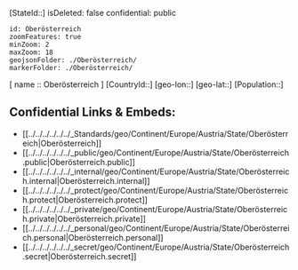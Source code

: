 ﻿---
location: [ 48.1 , 13.6 ] 

type: State
tags:
- geo/State

---
[StateId::] 
isDeleted: false
confidential: public

```leaflet
id: Oberösterreich
zoomFeatures: true 
minZoom: 2 
maxZoom: 18
geojsonFolder: ./Oberösterreich/
markerFolder: ./Oberösterreich/
```

[ name :: Oberösterreich ] 
[CountryId::] 
[geo-lon::] 
[geo-lat::] 
[Population::] 



## Confidential Links & Embeds: 
- [[../../../../../../_Standards/geo/Continent/Europe/Austria/State/Oberösterreich|Oberösterreich]] 
- [[../../../../../../_public/geo/Continent/Europe/Austria/State/Oberösterreich.public|Oberösterreich.public]] 
- [[../../../../../../_internal/geo/Continent/Europe/Austria/State/Oberösterreich.internal|Oberösterreich.internal]] 
- [[../../../../../../_protect/geo/Continent/Europe/Austria/State/Oberösterreich.protect|Oberösterreich.protect]] 
- [[../../../../../../_private/geo/Continent/Europe/Austria/State/Oberösterreich.private|Oberösterreich.private]] 
- [[../../../../../../_personal/geo/Continent/Europe/Austria/State/Oberösterreich.personal|Oberösterreich.personal]] 
- [[../../../../../../_secret/geo/Continent/Europe/Austria/State/Oberösterreich.secret|Oberösterreich.secret]] 
